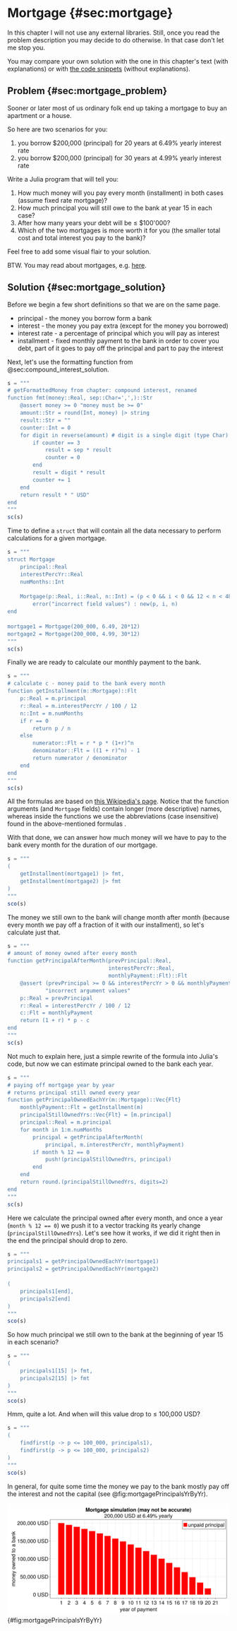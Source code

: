 # Mortgage {#sec:mortgage}

In this chapter I will not use any external libraries. Still, once you read the
problem description you may decide to do otherwise. In that case don't let me
stop you.

You may compare your own solution with the one in this chapter's text (with
explanations) or with [the code
snippets](https://github.com/b-lukaszuk/BS_wJ_eng/tree/main/code_snippets/compound_interest)
(without explanations).

## Problem {#sec:mortgage_problem}

Sooner or later most of us ordinary folk end up taking a mortgage to buy an
apartment or a house.

So here are two scenarios for you:

1. you borrow $200,000 (principal) for 20 years at 6.49% yearly interest rate
2. you borrow $200,000 (principal) for 30 years at 4.99% yearly interest rate

Write a Julia program that will tell you:

1. How much money will you pay every month (installment) in both cases (assume
   fixed rate mortgage)?
2. How much principal you will still owe to the bank at year 15 in each
   case?
3. After how many years your debt will be $\le$ $100'000?
4. Which of the two mortgages is more worth it for you (the smaller total cost
   and total interest you pay to the bank)?

Feel free to add some visual flair to your solution.

BTW. You may read about mortgages,
e.g. [here](https://en.wikipedia.org/wiki/Mortgage_calculator#).

## Solution {#sec:mortgage_solution}

Before we begin a few short definitions so that we are on the same page.

- principal - the money you borrow form a bank
- interest - the money you pay extra (except for the money you borrowed)
- interest rate - a percentage of principal which you will pay as interest
- installment - fixed monthly payment to the bank in order to cover you debt,
  part of it goes to pay off the principal and part to pay the interest

Next, let's use the formatting function from @sec:compound_interest_solution.

```jl
s = """
# getFormattedMoney from chapter: compound interest, renamed
function fmt(money::Real, sep::Char=',',)::Str
    @assert money >= 0 "money must be >= 0"
    amount::Str = round(Int, money) |> string
    result::Str = ""
    counter::Int = 0
    for digit in reverse(amount) # digit is a single digit (type Char)
        if counter == 3
            result = sep * result
            counter = 0
        end
        result = digit * result
        counter += 1
    end
    return result * " USD"
end
"""
sc(s)
```

Time to define a `struct` that will contain all the data necessary to perform
calculations for a given mortgage.

```jl
s = """
struct Mortgage
    principal::Real
    interestPercYr::Real
    numMonths::Int

    Mortgage(p::Real, i::Real, n::Int) = (p < 0 && i < 0 && 12 < n < 480) ?
        error("incorrect field values") : new(p, i, n)
end

mortgage1 = Mortgage(200_000, 6.49, 20*12)
mortgage2 = Mortgage(200_000, 4.99, 30*12)
"""
sc(s)
```

Finally we are ready to calculate our monthly payment to the bank.

```jl
s = """
# calculate c - money paid to the bank every month
function getInstallment(m::Mortgage)::Flt
    p::Real = m.principal
    r::Real = m.interestPercYr / 100 / 12
    n::Int = m.numMonths
    if r == 0
        return p / n
    else
        numerator::Flt = r * p * (1+r)^n
        denominator::Flt = ((1 + r)^n) - 1
        return numerator / denominator
    end
end
"""
sc(s)
```

All the formulas are based on [this Wikipedia's
page](https://en.wikipedia.org/wiki/Mortgage_calculator#). Notice that the
function arguments (and `Mortgage` fields) contain longer (more descriptive)
names, whereas inside the functions we use the abbreviations (case insensitive)
found in the above-mentioned formulas .

With that done, we can answer how much money will we have to pay to the bank
every month for the duration of our mortgage.

```jl
s = """
(
    getInstallment(mortgage1) |> fmt,
    getInstallment(mortgage2) |> fmt
)
"""
sco(s)
```

The money we still own to the bank will change month after month (because every
month we pay off a fraction of it with our installment), so let's calculate just
that.

```jl
s = """
# amount of money owned after every month
function getPrincipalAfterMonth(prevPrincipal::Real,
                                interestPercYr::Real,
                                monthlyPayment::Flt)::Flt
    @assert (prevPrincipal >= 0 && interestPercYr > 0 && monthlyPayment > 0)
            "incorrect argument values"
    p::Real = prevPrincipal
    r::Real = interestPercYr / 100 / 12
    c::Flt = monthlyPayment
    return (1 + r) * p - c
end
"""
sc(s)
```

Not much to explain here, just a simple rewrite of the formula into Julia's
code, but now we can estimate principal owned to the bank each year.

```jl
s = """
# paying off mortgage year by year
# returns principal still owned every year
function getPrincipalOwnedEachYr(m::Mortgage)::Vec{Flt}
    monthlyPayment::Flt = getInstallment(m)
    principalStillOwnedYrs::Vec{Flt} = [m.principal]
    principal::Real = m.principal
    for month in 1:m.numMonths
        principal = getPrincipalAfterMonth(
            principal, m.interestPercYr, monthlyPayment)
        if month % 12 == 0
            push!(principalStillOwnedYrs, principal)
        end
    end
    return round.(principalStillOwnedYrs, digits=2)
end
"""
sc(s)
```

Here we calculate the principal owned after every month, and once a year (`month
% 12 == 0`) we push it to a vector tracking its yearly change
(`principalStillOwnedYrs`). Let's see how it works, if we did it right then in
the end the principal should drop to zero.

```jl
s = """
principals1 = getPrincipalOwnedEachYr(mortgage1)
principals2 = getPrincipalOwnedEachYr(mortgage2)

(
    principals1[end],
    principals2[end]
)
"""
sco(s)
```

So how much principal we still own to the bank at the beginning of year 15 in
each scenario?

```jl
s = """
(
    principals1[15] |> fmt,
    principals2[15] |> fmt
)
"""
sco(s)
```

Hmm, quite a lot. And when will this value drop to $\le$ 100,000 USD?

```jl
s = """
(
    findfirst(p -> p <= 100_000, principals1),
    findfirst(p -> p <= 100_000, principals2)
)
"""
sco(s)
```

In general, for quite some time the money we pay to the bank mostly pay off the
interest and not the capital (see @fig:mortgagePrincipalsYrByYr).

![Principal still owned to the bank year by year. Mortgage: $200,000 at 6.49% yearly for 20 years. The estimation may not be accurate.](./images/mortgagePrincipalsYrByYr.png){#fig:mortgagePrincipalsYrByYr}

